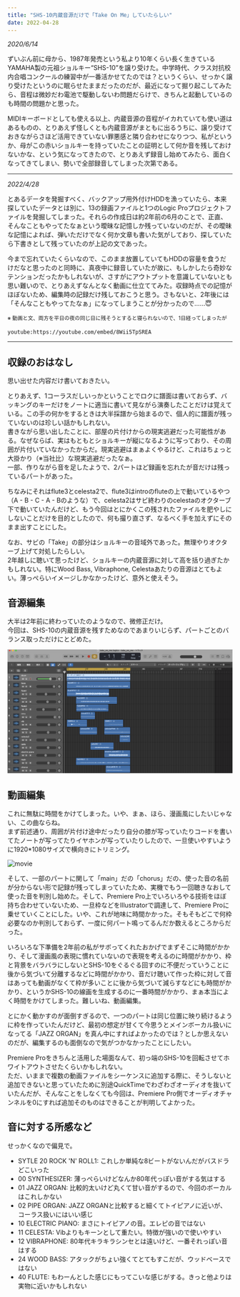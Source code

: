 ```yaml
---
title: "SHS-10内蔵音源だけで「Take On Me」していたらしい"
date: 2022-04-28
---
```


*2020/6/14*  

ずいぶん前に母から、1987年発売という私より10年くらい長く生きているYAMAHA製の元祖ショルキー“SHS-10”を譲り受けた。中学時代、クラス対抗校内合唱コンクールの練習中が一番活かせてたのでは？というくらい、せっかく譲り受けたというのに眠らせたままだったのだが、最近になって掘り起こしてみたら、音程は微妙だわ電池で駆動しないわ問題だらけで、きちんと起動しているのも時間の問題かと思った。  

MIDIキーボードとしても使える以上、内蔵音源の音程がイカれていても使い道はあるものの、とりあえず怪しくとも内蔵音源がまともに出るうちに、譲り受けておきながらさほど活用できていない罪悪感と隣り合わせになりつつ、私がというか、母がこの赤いショルキーを持っていたことの証明として何か音を残しておけないかな、という気になってきたので、とりあえず録音し始めてみたら、面白くなってきてしまい、勢いで全部録音してしまった次第である。  

---

*2022/4/28*

とあるデータを発掘すべく、バックアップ用外付けHDDを漁っていたら、本来探していたデータとは別に、13の録画ファイルと1つのLogic Proプロジェクトファイルを発掘してしまった。それらの作成日は約2年前の6月のことで、正直、そんなこともやってたなぁという曖昧な記憶しか残っていないのだが、その曖昧な記憶によれば、弾いただけでなく何か文章も書いた気がしており、探していたら下書きとして残っていたのが上記の文であった。  

今まで忘れていたくらいなので、このまま放置していてもHDDの容量を食うだけだなと思ったのと同時に、真夜中に録音していたが故に、もしかしたら奇妙なテンションだったかもしれないが、さすがにアウトプットを意識していないとも思い難いので、とりあえずなんとなく動画に仕立ててみた。収録時点での記憶がほぼないため、編集時の記録だけ残しておこうと思う。さもないと、2年後には「そんなこともやってたなぁ」になってしまうことが分かったので……😇  

<small>※ 動画と文、両方を平日の夜の同じ日に残そうとすると寝られないので、1日経ってしまったが</small>

`youtube:https://youtube.com/embed/8Wii5TpSREA`


---

## 収録のおはなし

思い出せた内容だけ書いておきたい。  

とりあえず、1コーラスだしいっかということでロクに譜面は書いておらず、バッキングのキーだけをノートに適当に書いて見ながら演奏したことだけは覚えている。この手の何かをするときは大半採譜から始まるので、個人的に譜面が残っていないのは珍しい話かもしれない。  
書きながら思い出したことに、部屋の片付けからの現実逃避だった可能性がある。なぜならば、実はもともとショルキーが縦になるように写っており、その周囲が片付いていなかったからだ。現実逃避はまぁよくやるけど、これはちょっと大掛かり（※当社比）な現実逃避だったなぁ。   
一部、作りながら音を足したようで、2パートほど録画を忘れたが音だけは残っているパートがあった。  

ちなみにそれはflute3とcelesta2で、flute3はintroのfluteの上で動いているやつ（A - B - C - A - Bのような）で、celesta2はサビ終わりのcelestaのオクターブ下で動いていたんだけど、もう今回はとにかくこの残されたファイルを肥やしにしないことだけを目的としたので、何も撮り直さず、なるべく手を加えずにそのまま出すことにした。

なお、サビの「Take」の部分はショルキーの音域外であった。無理やりオクターブ上げて対処したらしい。  
2年越しに聴いて思ったけど、ショルキーの内蔵音源に対して高を括り過ぎたかもしれない。特にWood Bass, Vibraphone, Celestaあたりの音源はとてもよい。薄っぺらいイメージしかなかったけど、意外と使えそう。  

## 音源編集
大半は2年前に終わっていたのようなので、微修正だけ。  
今回は、SHS-10の内蔵音源を残すためなのであまりいじらず、パートごとのバランス取っただけにとどめた。  

![logic](./logic.png)

## 動画編集
これに無駄に時間をかけてしまった。いや、まぁ、ほら、漫画風にしたいじゃない、この曲ならね。  
まず前述通り、周囲が片付け途中だったり自分の膝が写っていたりコードを書いてたノートが写ってたりイヤホンが写っていたりしたので、一旦使いやすいように1920*1080サイズで横向きにトリミング。  

![movie](./movie.png)

そして、一部のパートに関して「main」だの「chorus」だの、使った音の名前が分からない形で記録が残ってしまっていたため、実機でもう一回聴きなおして使った音を判別し始めた。そして、Premiere Pro上でいろいろやる技術をほぼ持ち合わせていないため、一旦枠などをIllustratorで調達して、Premiere Proに乗せていくことにした。いや、これが地味に時間かかった。そもそもどこで何枠必要なのか判別しておらず、一度に何パート鳴ってるんだか数えるところからだった。  

いろいろな下準備を2年前の私がサボってくれたおかげでまずそこに時間がかかり、そして漫画風の表現に慣れていないので表現を考えるのに時間がかかり、枠と背景をバラバラにしないとSHS-10をぐるぐる回すのに不便だっていうことに後から気づいて分離するなどに時間がかかり、音だけ聴いて作った枠に対して音はあっても動画がなくて枠が多いことに後から気づいて減らすなどにも時間がかかり、というかSHS-10の線画を生成するのに一番時間がかかり、まぁ本当によく時間をかけてしまった。難しいね、動画編集。  

とにかく動かすのが面倒すぎるので、一つのパートは同じ位置に映り続けるように枠を作っていたんだけど、最初の想定が甘くて今思うとメインボーカル扱いになってる「JAZZ ORGAN」を真ん中にすればよかったのでは？としか思えないのだが、編集するのも面倒なので気がつかなかったことにしたい。  

Premiere Proをきちんと活用した場面なんて、初っ端のSHS-10を回転させてホワイトアウトさせたくらいかもしれない。  
ただ、いままで複数の動画ファイルをシーケンスに追加する際に、そうしないと追加できないと思っていたために別途QuickTimeでわざわざオーディオを抜いていたんだが、そんなことをしなくても今回は、Premiere Pro側でオーディオチャンネルを0にすれば追加そのものはできることが判明してよかった。

## 音に対する所感など
せっかくなので偏見で。  
- SYTLE 20 ROCK 'N' ROLL1: これしか単純な8ビートがないんだがバスドラどこいった
- 00 SYNTHESIZER: 薄っぺらいけどなんか80年代っぽい音がする気はする
- 01 JAZZ ORGAN: 比較的太いけど丸くて甘い音がするので、今回のボーカルはこれしかない
- 02 PIPE ORGAN: JAZZ ORGANと比較すると細くてトイピアノに近いが、コーラス扱いにはいい感じ
- 10 ELECTRIC PIANO: まさにトイピアノの音。エレピの音ではない
- 11 CELESTA: Vibよりもキーンとして重たい。特徴が強いので使いやすい
- 12 VIBRAPHONE: 80年代キラキラシンセとは遠いけど、一番それっぽい音はする
- 24 WOOD BASS: アタックがちょい強くてとてもすこだが、ウッドベースではない
- 40 FLUTE: もわーんとした感じにもってこいな感じがする。きっと他よりは実物に近いかもしれない